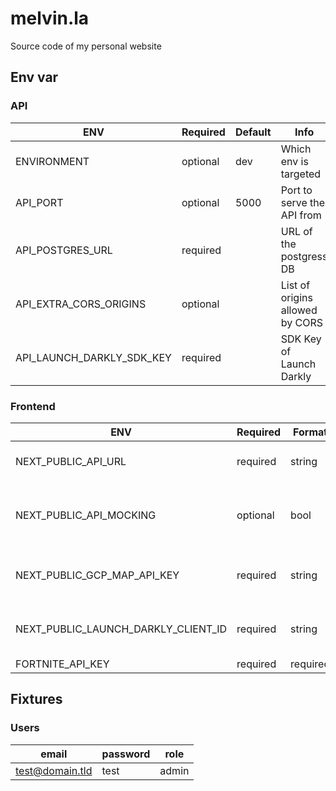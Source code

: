 # melvin.la

Source code of my personal website

## Env var

### API

| ENV | Required | Default | Info |
| --- | --- | --- | --- |
| ENVIRONMENT | optional | dev | Which env is targeted |
| API_PORT | optional | 5000 | Port to serve the API from |
| API_POSTGRES_URL | required |  | URL of the postgress DB |
| API_EXTRA_CORS_ORIGINS | optional |  | List of origins allowed by CORS |
| API_LAUNCH_DARKLY_SDK_KEY | required |  | SDK Key of Launch Darkly |

### Frontend

| ENV | Required | Format | Default | Info |
| --- | --- | --- | --- | --- |
| NEXT_PUBLIC_API_URL | required | string | | Domain of the API |
| NEXT_PUBLIC_API_MOCKING | optional | bool | flase | Whether or not use the mocked API |
| NEXT_PUBLIC_GCP_MAP_API_KEY | required | string | | API Key for Google map |
| NEXT_PUBLIC_LAUNCH_DARKLY_CLIENT_ID | required | string | | Client ID of Launch Darkly |
| FORTNITE_API_KEY | required | required | string | | API Key for the Fortnite API |


## Fixtures

### Users

| email | password | role |
| --- | --- | --- |
| test@domain.tld | test | admin |
